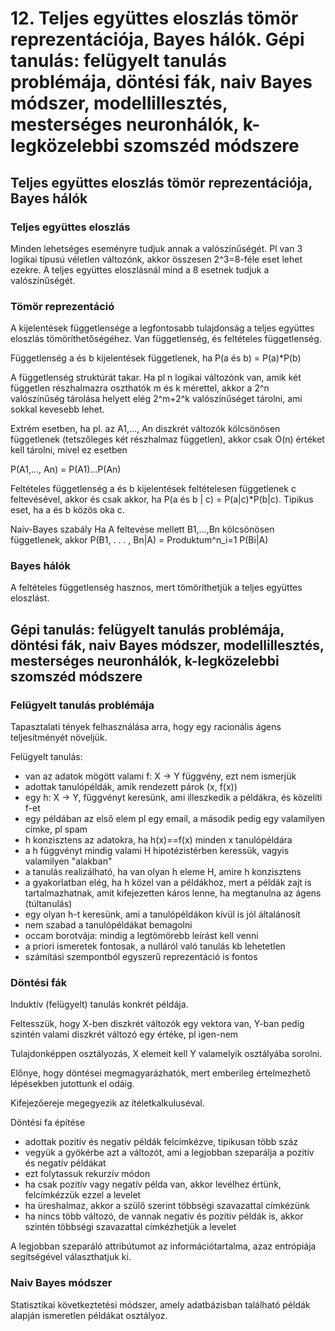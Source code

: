 # 12. Teljes együttes eloszlás tömör reprezentációja, Bayes hálók. Gépi tanulás: felügyelt tanulás problémája, döntési fák, naiv Bayes módszer, modellillesztés, mesterséges neuronhálók, k-legközelebbi szomszéd módszere

## Teljes együttes eloszlás tömör reprezentációja, Bayes hálók

### Teljes együttes eloszlás

Minden lehetséges eseményre tudjuk annak a valószínűségét. Pl van 3 logikai típusú véletlen változónk, akkor összesen 2^3=8-féle eset lehet ezekre. A teljes együttes eloszlásnál mind a 8 esetnek tudjuk a valószínűségét.

### Tömör reprezentáció

A kijelentések függetlensége a legfontosabb tulajdonság a teljes együttes eloszlás tömöríthetőségéhez. Van függetlenség, és feltételes függetlenség.

Függetlenség
a és b kijelentések függetlenek, ha P(a és b) = P(a)*P(b)

A függetlenség struktúrát takar. Ha pl n logikai változónk van, amik két független részhalmazra oszthatók m és k mérettel, akkor a 2^n valószínűség tárolása helyett elég 2^m+2^k valószínűséget tárolni, ami sokkal kevesebb lehet.

Extrém esetben, ha pl. az A1,..., An diszkrét változók kölcsönösen függetlenek (tetszőleges két részhalmaz független), akkor csak O(n) értéket kell tárolni, mivel ez esetben

P(A1,..., An) = P(A1)...P(An)

Feltételes függetlenség
a és b kijelentések feltételesen függetlenek c feltevésével, akkor és csak akkor, ha P(a és b | c) = P(a|c)*P(b|c). Tipikus eset, ha a és b közös oka c.

Naiv-Bayes szabály
Ha A feltevése mellett B1,...,Bn kölcsönösen függetlenek, akkor 
P(B1, . . . , Bn|A) = Produktum^n_i=1 P(Bi|A)

### Bayes hálók

A feltételes függetlenség hasznos, mert tömöríthetjük a teljes együttes eloszlást.


## Gépi tanulás: felügyelt tanulás problémája, döntési fák, naiv Bayes módszer, modellillesztés, mesterséges neuronhálók, k-legközelebbi szomszéd módszere

### Felügyelt tanulás problémája

Tapasztalati tények felhasználása arra, hogy egy racionális ágens teljesítményét növeljük.

Felügyelt tanulás: 

- van az adatok mögött valami f: X -> Y függvény, ezt nem ismerjük
- adottak tanulópéldák, amik rendezett párok (x, f(x))
- egy h: X -> Y, függvényt keresünk, ami illeszkedik a példákra, és közelíti f-et
- egy példában az első elem pl egy email, a második pedig egy valamilyen címke, pl spam
- h konzisztens az adatokra, ha h(x)==f(x) minden x tanulópéldára
- a h függvényt mindig valami H hipotézistérben keressük, vagyis valamilyen "alakban"
- a tanulás realizálható, ha van olyan h eleme H, amire h konzisztens
- a gyakorlatban elég, ha h közel van a példákhoz, mert a példák zajt is tartalmazhatnak, amit kifejezetten káros lenne, ha megtanulna az ágens (túltanulás)
- egy olyan h-t keresünk, ami a tanulópéldákon kívül is jól általánosít
- nem szabad a tanulópéldákat bemagolni
- occam borotvája: mindig a legtömörebb leírást kell venni
- a priori ismeretek fontosak, a nulláról való tanulás kb lehetetlen
- számítási szempontból egyszerű reprezentáció is fontos

### Döntési fák

Induktív (felügyelt) tanulás konkrét példája.

Feltesszük, hogy X-ben diszkrét változók egy vektora van, Y-ban pedig szintén valami diszkrét változó egy értéke, pl igen-nem

Tulajdonképpen osztályozás, X elemeit kell Y valamelyik osztályába sorolni.

Előnye, hogy döntései megmagyarázhatók, mert emberileg értelmezhető lépésekben jutottunk el odáig.

Kifejezőereje megegyezik az ítéletkalkuluséval.

Döntési fa építése

- adottak pozitív és negatív példák felcímkézve, tipikusan több száz
- vegyük a gyökérbe azt a változót, ami a legjobban szeparálja a pozitív és negatív példákat
- ezt folytassuk rekurzív módon
- ha csak pozitív vagy negatív példa van, akkor levélhez értünk, felcímkézzük ezzel a levelet
- ha üreshalmaz, akkor a szülő szerint többségi szavazattal címkézünk
- ha nincs több változó, de vannak negatív és pozitív példák is, akkor szintén többségi szavazattal címkézhetjük a levelet

A legjobban szeparáló attribútumot az információtartalma, azaz entrópiája segítségével választhatjuk ki. 

### Naiv Bayes módszer

Statisztikai következtetési módszer, amely adatbázisban található példák alapján ismeretlen példákat osztályoz. 


